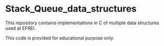 # Stack_Queue_data_structures

This repository contains implementations in C of multiple data structures used at EFREI.

This code is provided for educational purpose only.
